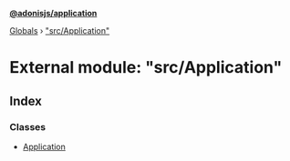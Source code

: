 **[@adonisjs/application](../README.md)**

[Globals](../README.md) › [&quot;src/Application&quot;](_src_application_.md)

# External module: "src/Application"

## Index

### Classes

* [Application](../classes/_src_application_.application.md)